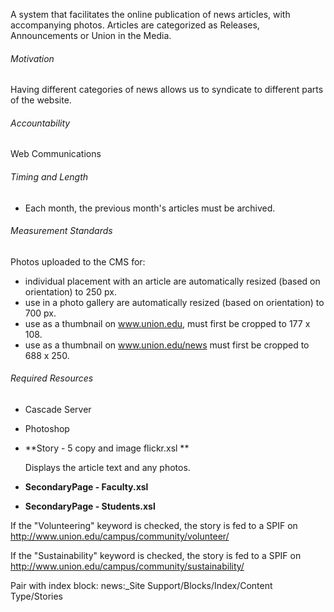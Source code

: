 
A system that facilitates the online publication of news articles, with accompanying photos. Articles are categorized as Releases, Announcements or Union in the Media.

###### Motivation
Having different categories of news allows us to syndicate to different parts of the website.

###### Accountability
Web Communications

###### Timing and Length
* Each month, the previous month's articles must be archived.

###### Measurement Standards
Photos uploaded to the CMS for:
* individual placement with an article are automatically resized (based on orientation) to 250 px.
* use in a photo gallery are automatically resized (based on orientation) to 700 px.
* use as a thumbnail on www.union.edu, must first be cropped to 177 x 108.
* use as a thumbnail on www.union.edu/news must first be cropped to 688 x 250.

###### Required Resources
* Cascade Server
* Photoshop

* **Story - 5 copy and image flickr.xsl **

	Displays the article text and any photos.

* **SecondaryPage - Faculty.xsl**
* **SecondaryPage - Students.xsl**


If the "Volunteering" keyword is checked, the story is fed to a SPIF on http://www.union.edu/campus/community/volunteer/


If the "Sustainability" keyword is checked, the story is fed to a SPIF on http://www.union.edu/campus/community/sustainability/

Pair with index block:
news:_Site Support/Blocks/Index/Content Type/Stories
